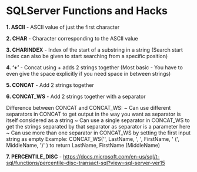 # SQLServer Functions and Hacks

<B>1. ASCII</B> - ASCII value of just the first character

<B>2. CHAR</B> - Character corresponding to the ASCII value

<B>3. CHARINDEX</B> - Index of the start of a substring in a string (Search start index can also be given to start searching from a specific position)

<B>4. ‘+’</B> - Concat using + adds 2 strings together (Most basic - You have to even give the space explicitly if you need space in between strings)

<B>5. CONCAT</B> - Add 2 strings together

<B>6. CONCAT_WS</B> - Add 2 strings together with a separator 

   Difference between CONCAT and CONCAT_WS: 
   ~ Can use different separators in CONCAT to get output in the way you want as separator is itself considered as a string
   ~ Can use a single separator in CONCAT_WS to get the strings separated by that separator as separator is a parameter here 
   ~ Can use more than one separator in CONCAT_WS by setting the first input string as empty
     Example: CONCAT_WS('', LastName, ', ', FirstName, ' (', MiddleName, ')' ) to return LastName, FirstName (MiddleName)
   
<B>7. PERCENTILE_DISC</B> - https://docs.microsoft.com/en-us/sql/t-sql/functions/percentile-disc-transact-sql?view=sql-server-ver15
